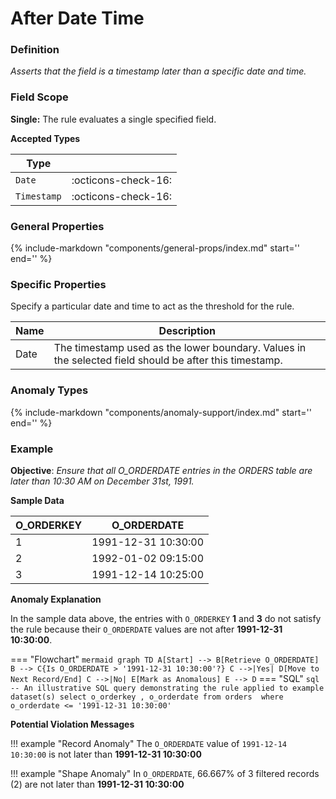 # After Date Time

### Definition

*Asserts that the field is a timestamp later than a specific date and time.*

### Field Scope

**Single:** The rule evaluates a single specified field.

**Accepted Types**

| Type    |                          |
|---------|--------------------------|
| `Date`      | <div style="text-align:center">:octicons-check-16:</div>  |
| `Timestamp` | <div style="text-align:center">:octicons-check-16:</div>  |

### General Properties

{%
    include-markdown "components/general-props/index.md"
    start='<!-- all-props--start -->'
    end='<!-- all-props--end -->'
%}

### Specific Properties

Specify a particular date and time to act as the threshold for the rule.

| Name           | Description                                                   |
|----------------|---------------------------------------------------------------|
| <div class="text-primary">Date</div>  | The timestamp used as the lower boundary. Values in the selected field should be after this timestamp. |

### Anomaly Types

{%
    include-markdown "components/anomaly-support/index.md"
    start='<!-- all-types--start -->'
    end='<!-- all-types--end -->'
%}

### Example

**Objective**: *Ensure that all O_ORDERDATE entries in the ORDERS table are later than 10:30 AM on December 31st, 1991.*

**Sample Data**

| O_ORDERKEY | O_ORDERDATE |
|------------|-------------|
| 1  | <span class="text-negative">1991-12-31 10:30:00</span> |
| 2  | 1992-01-02 09:15:00 |
| 3  | <span class="text-negative">1991-12-14 10:25:00</span> |

**Anomaly Explanation**

In the sample data above, the entries with `O_ORDERKEY` **1** and **3** do not satisfy the rule because their `O_ORDERDATE` values are not after **1991-12-31 10:30:00**.

=== "Flowchart"
    ``` mermaid
    graph TD
    A[Start] --> B[Retrieve O_ORDERDATE]
    B --> C{Is O_ORDERDATE > '1991-12-31 10:30:00'?}
    C -->|Yes| D[Move to Next Record/End]
    C -->|No| E[Mark as Anomalous]
    E --> D
    ```
=== "SQL"
    ```sql
    -- An illustrative SQL query demonstrating the rule applied to example dataset(s)
    select
        o_orderkey
        , o_orderdate
    from orders 
    where
        o_orderdate <= '1991-12-31 10:30:00'
    ```

**Potential Violation Messages**

!!! example "Record Anomaly"
    The `O_ORDERDATE` value of `1991-12-14 10:30:00` is not later than **1991-12-31 10:30:00**

!!! example "Shape Anomaly"
    In `O_ORDERDATE`, 66.667% of 3 filtered records (2) are not later than **1991-12-31 10:30:00**
